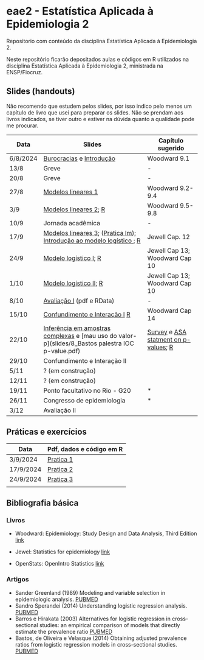 # eae2 - Estatística Aplicada à Epidemiologia 2

Repositorio com conteúdo da disciplina Estatística Aplicada à Epidemiologia 2.

Neste repositório ficarão depositados aulas e códigos em R utilizados na disciplina Estatística Aplicada à Epidemiologia 2, ministrada na ENSP/Fiocruz.

## Slides (handouts)

Não recomendo que estudem pelos slides, por isso indico pelo menos um capítulo de livro que usei para preparar os slides. Não se prendam aos livros indicados, se tiver outro e estiver na dúvida quanto a qualidade pode me procurar.

| Data     | Slides                                                                       | Capítulo sugerido              |
|-------------------|---------------------------------|--------------------|
| 6/8/2024 | [Burocracias](slides/0_burocracias.pdf) e [Introdução](slides/1_intro.pdf)   | Woodward 9.1                   |
| 13/8     | Greve                                                                        | \-                             |
| 20/8     | Greve                                                                        | \-                             |
| 27/8     | [Modelos lineares 1](slides/2_lm.pdf)                                        | Woodward 9.2-9.4               |
| 3/9      | [Modelos lineares 2](slides/3_lm.pdf); [R](pratica/3_lm/)                                      | Woodward 9.5-9.8               |
| 10/9     | Jornada acadêmica                                                            | \-                             |
| 17/9     | [Modelos lineares 3](slides/4_lm.pdf); ([Pratica lm](pratica/2_lm/)); [Introdução ao modelo logístico ](slides/4_Logistic.pdf); [R](pratica/4_lm/) | Jewell Cap. 12               |
| 24/9     | [Modelo logístico I](slides/5_Logistic.pdf);  [R](pratica/5_logistic/)| Jewell Cap 13; Woodward Cap 10 |
| 1/10     | [Modelo logístico II](slides/6_Logistic.pdf);  [R](pratica/6_logistic/)                                                         | Jewell Cap 13; Woodward Cap 10 |
| 8/10     | [Avaliação I](avaliacao/) (pdf e RData)     | \-                             |
| 15/10    | [Confundimento e Interação I](slides/7_confund.pdf) [R](pratica/7_confund/) | Woodward Cap 14    |
| 22/10    | [Inferência em amostras complexas](slides/8_amostragem.pdf) e [mau uso do valor-p](slides/8_Bastos palestra IOC p-value.pdf) | [Survey](http://r-survey.r-forge.r-project.org/survey/) e [ASA statment on p-values](https://www.tandfonline.com/doi/full/10.1080/00031305.2016.1154108#d1e385); [R](pratica/8_amostragem/amostragem.R)  |
| 29/10    | Confundimento e Interação II |                                |
| 5/11     | ? (em construção)                                                            |                                |
| 12/11    | ? (em construção)                                                            |                                |
| 19/11    | Ponto facultativo no Rio - G20                                               | \*                             |
| 26/11    | Congresso de epidemiologia                                                   | \*                             |
| 3/12     | Avaliação II                                                                 |                                |

## Práticas e exercícios

| Data      | Pdf, dados e código em R   |
|-----------|----------------------------|
| 3/9/2024  | [Pratica 1](pratica/1_lm/) |
| 17/9/2024 | [Pratica 2](pratica/2_lm/) |
| 24/9/2024 | [Pratica 3](pratica/5_logistic/) |
|           |                            |

## Bibliografia básica

### Livros

-   Woodward: Epidemiology: Study Design and Data Analysis, Third Edition [link](https://www.taylorfrancis.com/books/mono/10.1201/b16343/epidemiology-mark-woodward)

-   Jewel: Statistics for epidemiology [link](https://www.taylorfrancis.com/books/mono/10.1201/9781482286014/statistics-epidemiology-nicholas-jewell?context=ubx&refId=ab3f5834-d7f5-413b-895e-d45430b4a4c9)

-   OpenStats: OpenIntro Statistics [link](https://www.openintro.org/book/os/)

### Artigos

- Sander Greenland (1989) Modeling and variable selection in epidemiologic analysis. [PUBMED](https://pubmed.ncbi.nlm.nih.gov/2916724/)
- Sandro Sperandei (2014) Understanding logistic regression analysis. [PUBMED](https://pubmed.ncbi.nlm.nih.gov/24627710/)
- Barros e Hirakata (2003) Alternatives for logistic regression in cross-sectional studies: an empirical comparison of models that directly estimate the prevalence ratio [PUBMED](https://pubmed.ncbi.nlm.nih.gov/14567763/)
- Bastos, de Oliveira e Velasque (2014) Obtaining adjusted prevalence ratios from logistic regression models in cross-sectional studies. [PUBMED](https://pubmed.ncbi.nlm.nih.gov/25859716/)

